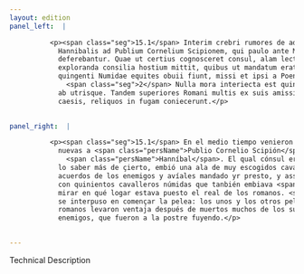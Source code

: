 ```yaml
---
layout: edition
panel_left:  |

          <p><span class="seg">15.1</span> Interim crebri rumores de aduentu
            Hannibalis ad Publium Cornelium Scipionem, qui paulo ante Massiliam uenerat,
            deferebantur. Quae ut certius cognosceret consul, alam lectissimorum equitum ad
            exploranda consilia hostium mittit, quibus ut mandatum erat celeriter proficiscentibus,
            quingenti Numidae equites obuii fiunt, missi et ipsi a Poeno speculatum Romana castra.
              <span class="seg">2</span> Nulla mora interiecta est quin praelio contenderent. Pugnatum est acriter
            ab utrisque. Tandem superiores Romani multis ex suis amissis, pluribus ex hostibus
            caesis, reliquos in fugam coniecerunt.</p>
        

panel_right:  |

          <p><span class="seg">15.1</span> En el medio tiempo venieron espessas
            nuevas a <span class="persName">Publio Cornelio Scipión</span> de la venida de
              <span class="persName">Hanníbal</span>. El qual cónsul era poco antes llegado a Marsella y, por
            lo saber más de çierto, embió una ala de muy escogidos cavalleros a descobrir los
            acuerdos de los enemigos y avíales mandado yr presto, y assí lo fizieron, y recontraron
            con quinientos cavalleros númidas que tanbién embiava <span class="persName">Hanníbal</span> a
            mirar en qué logar estava puesto el real de los romanos. <span class="seg">2</span> Ninguna tardança
            se interpuso en començar la pelea: los unos y los otros pelearon agramente; al fin, los
            romanos levaron ventaja después de muertos muchos de los suyos y muchos más de los
            enemigos, que fueron a la postre fuyendo.</p>
        

---
```


Technical Description 